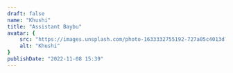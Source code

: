 ```yaml
---
draft: false
name: "Khushi"
title: "Assistant Baybu"
avatar: {
    src: "https://images.unsplash.com/photo-1633332755192-727a05c4013d?&fit=crop&w=280",
    alt: "Khushi"
}
publishDate: "2022-11-08 15:39"
---
```

